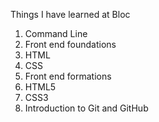 Things I have learned at Bloc
1. Command Line
1. Front end foundations
  1. HTML
  1. CSS
1. Front end formations
  1. HTML5
  1. CSS3
1. Introduction to Git and GitHub
